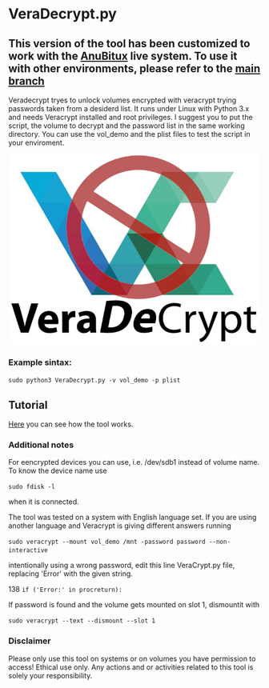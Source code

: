 # VeraDecrypt.py

## This version of the tool has been customized to work with the [AnuBitux](https://anubitux.org) live system. To use it with other environments, please refer to the [main branch](https://github.com/ASeriousMister/VeraDecrypt.py)

Veradecrypt tryes to unlock volumes encrypted with veracrypt trying passwords taken from a desiderd list. It runs under Linux with Python 3.x and needs Veracrypt installed and root privileges. I suggest you to put the script, the volume to decrypt and the password list in the same working directory. You can use the vol_demo and the plist files to test the script in your enviroment.

![VeraDecrypt_Logo](https://github.com/ASeriousMister/VeraDecrypt.py/blob/main/VDC.png?raw=true)

### Example sintax:

``` sudo python3 VeraDecrypt.py -v vol_demo -p plist ```

## Tutorial
[Here](https://anubitux.org/try-to-unlock-a-veracrypt-volume-with-anubitux/) you can see how the tool works.

### Additional notes
For eencrypted devices you can use, i.e. /dev/sdb1 instead of volume name.
To know the device name use

``` sudo fdisk -l  ```

when it is connected.

The tool was tested on a system with English language set. If you are using another language and Veracrypt is giving different answers running

``` sudo veracrypt --mount vol_demo /mnt -password password --non-interactive ```

intentionally using a wrong password, edit this line VeraCrypt.py file, replacing 'Error' with the given string.

138 ``` if ('Error:' in procreturn): ```

If password is found and the volume gets mounted on slot 1, dismountit with 

``` sudo veracrypt --text --dismount --slot 1 ```

### Disclaimer
Please only use this tool on systems or on volumes you have permission to access! Ethical use only.
Any actions and or activities related to this tool is solely your responsibility.
